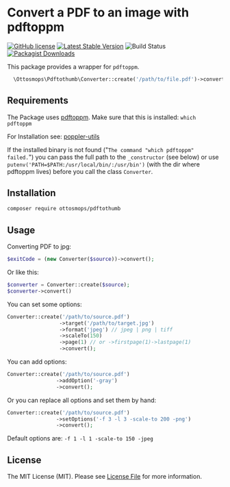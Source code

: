 # Convert a PDF to an image with pdftoppm 

[![GitHub license](https://img.shields.io/github/license/ottosmops/pdftothumb.svg)](https://github.com/ottosmops/pdftothumb/blob/master/LICENSE.md)
[![Latest Stable Version](https://poser.pugx.org/ottosmops/pdftothumb/v/stable?format=flat-square)](https://packagist.org/packages/ottosmops/pdftothumb)
![Build Status](https://api.travis-ci.com/ottosmops/pdftothumb.svg?branch=master)
[![Packagist Downloads](https://img.shields.io/packagist/dt/ottosmops/pdftothumb.svg?style=flat-square)](https://packagist.org/packages/ottosmops/pdftothumb)

This package provides a wrapper for `pdftoppm`. 

```php
  \Ottosmops\Pdftothumb\Converter::create('/path/to/file.pdf')->convert(); //creates a thumb of the first page: '/path/to/file.jpg' 
```

## Requirements

The Package uses [pdftoppm](https://linux.die.net/man/1/pdftoppm). Make sure that this is installed: ```which pdftoppm```

For Installation see:
[poppler-utils](https://linuxappfinder.com/package/poppler-utils)

If the installed binary is not found ("```The command "which pdftoppm" failed.```") you can pass the full path to the ```_constructor``` (see below) or use ```putenv('PATH=$PATH:/usr/local/bin/:/usr/bin')``` (with the dir where pdftoppm lives) before you call the class ```Converter```.

## Installation

```bash
composer require ottosmops/pdftothumb
```

## Usage

Converting PDF to jpg:
```php
$exitCode = (new Converter($source))->convert();
```

Or like this: 
```php
$converter = Converter::create($source);
$converter->convert()
```

You can set some options:
```php
Converter::create('/path/to/source.pdf')
                 ->target('/path/to/target.jpg')
                 ->format('jpeg') // jpeg | png | tiff
                 ->scaleTo(150)
                 ->page(1) // or ->firstpage(1)->lastpage(1)
                 ->convert();
```

You can add options:
```php
Converter::create('/path/to/source.pdf')
                ->addOption('-gray') 
                ->convert();
```
 
Or you can replace all options and set them by hand:
```php 
Converter::create('/path/to/source.pdf')
                ->setOptions('-f 3 -l 3 -scale-to 200 -png')
                ->convert();
```

Default options are: ```-f 1 -l 1 -scale-to 150 -jpeg```

## License

The MIT License (MIT). Please see [License File](LICENSE.md) for more information.

